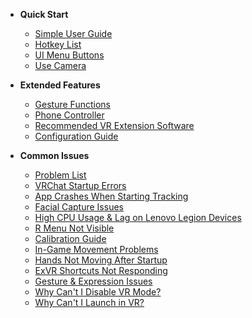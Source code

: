 
- __Quick Start__  

  - [Simple User Guide](/en/guide.md)
  - [Hotkey List](/en/hotkey.md#Keybind-Settings)
  - [UI Menu Buttons](/en/UIMenu.md)
  - [Use Camera](/zh-cn/camera.md)

- __Extended Features__  
  - [Gesture Functions](/en/gestura.md#Gesture-Instructions)  
  - [Phone Controller](/en/fakehand.md#Mobile-Controller-Usage-Guide)  
  - [Recommended VR Extension Software](/en/VRCFaceTracking.md#Enhancing-Facial-Tracking-with-VRCFaceTracking)
  - [Configuration Guide](/en/config_info.md)  

- __Common Issues__  
  - [Problem List](/en/problems_list.md)  
  - [VRChat Startup Errors](/en/problems.md#VRChat-fails-to-launch-with-errors)  
  - [App Crashes When Starting Tracking](/en/problems.md#App-crashes-when-clicking-Start-Tracking)  
  - [Facial Capture Issues](/en/problems.md#Facial-Tracking-FAQs)  
  - [High CPU Usage & Lag on Lenovo Legion Devices](/en/problems.md#Lenovo-Legion-Performance-Issues)  
  - [R Menu Not Visible](/en/problems.md#R-Menu-Not-Visible)  
  - [Calibration Guide](/en/problems.md#Facial-Tracking-FAQs)  
  - [In-Game Movement Problems](/en/problems.md#In-Game-Movement-Issues)  
  - [Hands Not Moving After Startup](/en/problems.md#Driver-Issues)  
  - [ExVR Shortcuts Not Responding](/en/problems.md#ExVR-Hotkeys-Unresponsive)  
  - [Gesture & Expression Issues](/en/problems.md#Gesture/Expression-Issues)  
  - [Why Can't I Disable VR Mode?](/en/problems.md#Can-not-Disable-VR-Mode)  
  - [Why Can't I Launch in VR?](/en/problems.md#Failed-VR-Mode-Activation)  